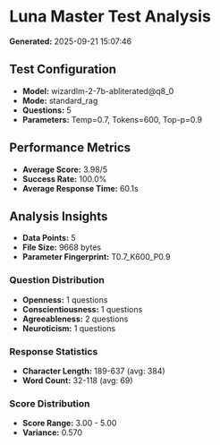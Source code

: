 # Luna Master Test Analysis

**Generated:** 2025-09-21 15:07:46

## Test Configuration
- **Model:** wizardlm-2-7b-abliterated@q8_0
- **Mode:** standard_rag
- **Questions:** 5
- **Parameters:** Temp=0.7, Tokens=600, Top-p=0.9

## Performance Metrics
- **Average Score:** 3.98/5
- **Success Rate:** 100.0%
- **Average Response Time:** 60.1s

## Analysis Insights
- **Data Points:** 5
- **File Size:** 9668 bytes
- **Parameter Fingerprint:** T0.7_K600_P0.9

### Question Distribution
- **Openness:** 1 questions
- **Conscientiousness:** 1 questions
- **Agreeableness:** 2 questions
- **Neuroticism:** 1 questions

### Response Statistics
- **Character Length:** 189-637 (avg: 384)
- **Word Count:** 32-118 (avg: 69)

### Score Distribution
- **Score Range:** 3.00 - 5.00
- **Variance:** 0.570
